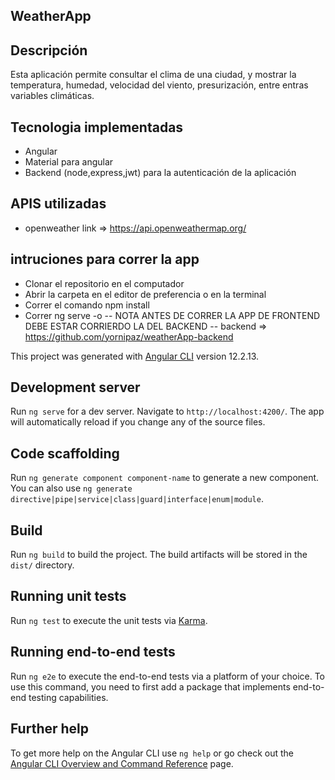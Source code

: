 ## WeatherApp
## Descripción 
Esta aplicación permite consultar  el clima de una ciudad, y mostrar la temperatura, humedad, velocidad del viento, presurización, entre entras variables climáticas.
## Tecnologia implementadas 

- Angular 
- Material para angular 
- Backend (node,express,jwt) para la autenticación de la aplicación
## APIS utilizadas 
- openweather link => https://api.openweathermap.org/
## intruciones para correr la app
- Clonar el repositorio en el computador
- Abrir la carpeta en el editor de preferencia o en la terminal 
- Correr el comando npm install
- Correr ng serve -o 
-- NOTA ANTES DE CORRER LA APP DE FRONTEND DEBE ESTAR CORRIERDO LA DEL BACKEND
-- backend => https://github.com/yornipaz/weatherApp-backend

This project was generated with [Angular CLI](https://github.com/angular/angular-cli) version 12.2.13.

## Development server

Run `ng serve` for a dev server. Navigate to `http://localhost:4200/`. The app will automatically reload if you change any of the source files.

## Code scaffolding

Run `ng generate component component-name` to generate a new component. You can also use `ng generate directive|pipe|service|class|guard|interface|enum|module`.

## Build

Run `ng build` to build the project. The build artifacts will be stored in the `dist/` directory.

## Running unit tests

Run `ng test` to execute the unit tests via [Karma](https://karma-runner.github.io).

## Running end-to-end tests

Run `ng e2e` to execute the end-to-end tests via a platform of your choice. To use this command, you need to first add a package that implements end-to-end testing capabilities.

## Further help

To get more help on the Angular CLI use `ng help` or go check out the [Angular CLI Overview and Command Reference](https://angular.io/cli) page.
